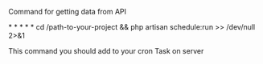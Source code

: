 <p>Command for getting data from API</p>
<p>* * * * * cd /path-to-your-project && php artisan schedule:run >> /dev/null 2>&1</p>
<p>This command you should add to your cron Task on server</p>

